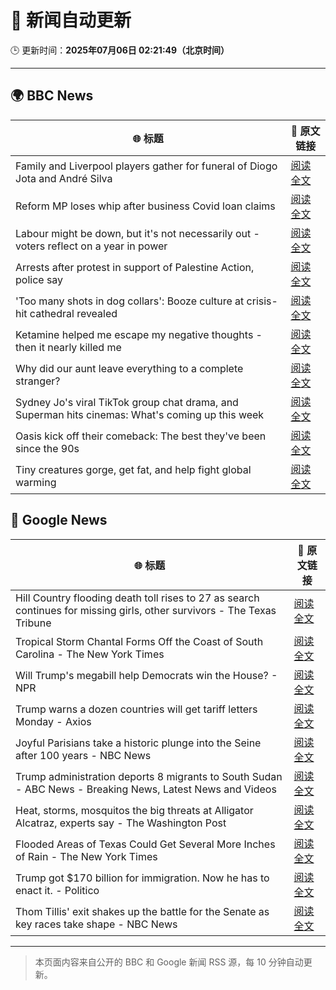 # 🧠 新闻自动更新

🕒 更新时间：**2025年07月06日 02:21:49（北京时间）**

---

## 🌍 BBC News

| 🌐 标题 | 🔗 原文链接 |
|--------|-------------|
| Family and Liverpool players gather for funeral of Diogo Jota and André Silva | [阅读全文](https://www.bbc.com/news/articles/c98jdq57dedo) |
| Reform MP loses whip after business Covid loan claims | [阅读全文](https://www.bbc.com/news/articles/c78n1dxl8wwo) |
| Labour might be down, but it's not necessarily out - voters reflect on a year in power | [阅读全文](https://www.bbc.com/news/articles/cvg8vjm4ee1o) |
| Arrests after protest in support of Palestine Action, police say | [阅读全文](https://www.bbc.com/news/articles/c4gd3pkr9x1o) |
| 'Too many shots in dog collars': Booze culture at crisis-hit cathedral revealed | [阅读全文](https://www.bbc.com/news/articles/ckg34410dx7o) |
| Ketamine helped me escape my negative thoughts - then it nearly killed me | [阅读全文](https://www.bbc.com/news/articles/c70r1xdyy59o) |
| Why did our aunt leave everything to a complete stranger? | [阅读全文](https://www.bbc.com/news/articles/cx2390x51zqo) |
| Sydney Jo's viral TikTok group chat drama, and Superman hits cinemas: What's coming up this week | [阅读全文](https://www.bbc.com/news/articles/cdjx2k1e0ydo) |
| Oasis kick off their comeback: The best they've been since the 90s | [阅读全文](https://www.bbc.com/news/articles/cn9y5z5nqe1o) |
| Tiny creatures gorge, get fat, and help fight global warming | [阅读全文](https://www.bbc.com/news/articles/c628nnz3rp9o) |

## 📰 Google News

| 🌐 标题 | 🔗 原文链接 |
|--------|-------------|
| Hill Country flooding death toll rises to 27 as search continues for missing girls, other survivors - The Texas Tribune | [阅读全文](https://news.google.com/rss/articles/CBMinwFBVV95cUxOZ3hSOWtUblFESEg3MGFDQ0N0Mjh2NmhCeVM4M0tCT3AwZU5TU0J6N05teGNWMjVxa0hOV2tmc0VBUjE3amdFSTdVZTB6eldoQmhueTRzbzZDYnFScXViN2RKdzhjNnBJT0Znb25EWHdoWGJTcjRGbWdVVi13aHlHNG1jREdQMEtyUmFHTXFNcmhxN0x3VjBVOGlHYWp6M1k?oc=5) |
| Tropical Storm Chantal Forms Off the Coast of South Carolina - The New York Times | [阅读全文](https://news.google.com/rss/articles/CBMijgFBVV95cUxPclEzdkU5bUpFMTRKOG1zc0s3Vm8yQ2pfZ2FDUWNfanVpS0M4NC1wT2t2VTVFQlhrZ3FWMVJyWDhSLXRZaXFlbk1aYTlXVG5xc2hIZHJTWWJ5NHpvNjdqc3ZIbHU1TUk0YjJMUHVqX1JHeXRoX3VDLVhTTkJZdUFGNUlJQTlyUXdINEhCdEJn?oc=5) |
| Will Trump's megabill help Democrats win the House? - NPR | [阅读全文](https://news.google.com/rss/articles/CBMikgFBVV95cUxNX1dHNUtXWmVTdEhfcWhaVVhxUTFrbWdQbmVqd3pqemlwRzZpMmN4VEtvZ202bWlGRXNvYkN5Z2lsSlVmSnVwb3lLVzY3a2RpRU56dlJQS04xNU55MDV4R2NWVW1uODlHQ19RZnROLUlBdVZvaW1rMWFaWDR2VWVrRlV1bnI1Z1VCVlFrZ2RuMF80Zw?oc=5) |
| Trump warns a dozen countries will get tariff letters Monday - Axios | [阅读全文](https://news.google.com/rss/articles/CBMiZEFVX3lxTE5VTmNhRDVlMkJsaWZ0aW1YVzhQbmdIWWNTVGwxUC0tX05ZMUZhZ3dtRUlqcU5HZ3kzcVU0S2FwZ0NyUDVGZGpHRmdNNEE1SkcyenVmSWpsVmZ3SlUtc0Y0Z1EzdFU?oc=5) |
| Joyful Parisians take a historic plunge into the Seine after 100 years - NBC News | [阅读全文](https://news.google.com/rss/articles/CBMihAFBVV95cUxNUXVWOEVzUGNIOE1iRktOQWczZ2VlSTJZQjNyRVpsRG1paWNaMUhsbkYtYnlWVnlna1RDeXdCb1hsMDJBYUxPSjNxdDFncUptVVJFdUNYWVp2ZE5GZXZnZnJpS3AwNTB0R1EwOXlhakoxYTdKQS1tbjdBai1yalA5Q0pwYVjSAVZBVV95cUxNNXNrZWR4cFNLY1A0UGZfSGg3OS1Ic3Qyb0pXbVJuY2FfNVNnemZxZ1lqMWliSXdCal9lcmw5QjJJdThxa2hNRUZqUUdzMml3N0JwNFZTUQ?oc=5) |
| Trump administration deports 8 migrants to South Sudan - ABC News - Breaking News, Latest News and Videos | [阅读全文](https://news.google.com/rss/articles/CBMinAFBVV95cUxQb0hvMkhBWjJpVVNrMG9fVkVaaGduY05ib0V5dHVnOE5nWDN1LUx4Yi15SjRfRHl2cFZxYlpRN3dvMTQ1dU9OYTdQeVEwY0dIYmxPWFgtalhwblV5Nmh2ajdDeDBjb3Y0cFhPeVNqeWtxSHNIeUN3LXlCSGdTVlJ4M3lkMU1DSnFINzkybHJQa05yZDZVS21FaDlaZkjSAaIBQVVfeXFMUEVfTGI5V3k0QlhNNkZIVnBjSDhWOUVoYnFDRy1NTk9uZUtjcjBGdDA4S1pORXBhOVlFMkFvN0RRcFhuOU5nb3RNdTBOLWdwczd6Z1NhYUNOXy1CLTlfXzk1VnJOSnpMNUVfbU1jeUU5Uk5FVk5VRzlQMC1kUDdBMFp5b2ZsUWJhR0JtT19tZGh3OEQ1RGtkY2lEZmptM3I5aUZB?oc=5) |
| Heat, storms, mosquitos the big threats at Alligator Alcatraz, experts say - The Washington Post | [阅读全文](https://news.google.com/rss/articles/CBMingFBVV95cUxOb3p3Z2hMa2Ytd1U4czNMNEJrQ1Roa0gxbjhpZERpeEdhbmItT2lRQzZxdDljdlpNcHB4WWYtd0NHb3dvb0NGR2d5dmk3LThGOTNPdENibWIyVEVodE5CUGFRSTMtVlpSTTMwQTJBU0Y2OXBlc1dSYTRDWlNwdjBTYS11WVRuMFNaZVotSkw0eVc2WDZFSHhDTnl6SGVBZw?oc=5) |
| Flooded Areas of Texas Could Get Several More Inches of Rain - The New York Times | [阅读全文](https://news.google.com/rss/articles/CBMib0FVX3lxTE10dDZZSjlwZEYyN2tMV1hITkpydEdfUlVfbUdGS0NUWGRhdFY5SnlQNWhPZlFiWlRpdmp3dnhIUU5xSThTYlBvSXJBNVRXeUNqaDFnbnMwQlIxeDdSRU9ScXJFa2VTVnBVZHJmS0Fudw?oc=5) |
| Trump got $170 billion for immigration. Now he has to enact it. - Politico | [阅读全文](https://news.google.com/rss/articles/CBMirwFBVV95cUxPTjM1Zk0zSG9uWC1PWDRSM1NjSWs2YXhSaWVtekJCTW12cUxoVWducHNpSmpEQ2JrNUc1a2tDSk14cXZ2RUlCZGhZZk1EMU5PNDA2ZjMyUmJ6WGo0TXVvcHVBREZEemNwTS1icm5nZWRFekdlQ3g1bmpPZkI0S2kzbms3M3RucVlwWmNEdjVkSldwcEZKejdWdEppSHhzRWRISE1EQW1wMmMtUkI5eEQw?oc=5) |
| Thom Tillis' exit shakes up the battle for the Senate as key races take shape - NBC News | [阅读全文](https://news.google.com/rss/articles/CBMitwFBVV95cUxOSjJBSndOLVM3dG1VQ1hwR1hxdGswWHd3MGdhS24yWkoyNDlUN3pjZUpWQVBnY2FhQXI5QXlBbXFNeTRBbU5aVm9hcFpkeU9mNjJMdjl5MHc0VHY3ZmxoY1RYSE1aR3VmN0V0d2dBMW50dHlXOXlWcWFnWmJjT3dLeU00Tng2M1pZZVFoc3h6Z21BNnU1cW5ib2ZKcmtpeFVwRVZ3UFVkMTdIXzZDVEh4ek1wS0JzLTjSAVZBVV95cUxPNmUtOG9TeGIwWEkxN2NwUVB2emVQZmlYa3h4ZnBNdVRkYnJJSW9TcU93RWg2T3BvTlpBcXNQTERRVUZ4cy1oeUZsM0gtUHZyeUlITi1adw?oc=5) |

---
> 本页面内容来自公开的 BBC 和 Google 新闻 RSS 源，每 10 分钟自动更新。